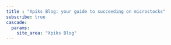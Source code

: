 ```yaml
---
title : "Xpiks Blog: your guide to succeeding on microstocks"
subscribe: true
cascade:
  params:
    site_area: "Xpiks Blog"
---
```

